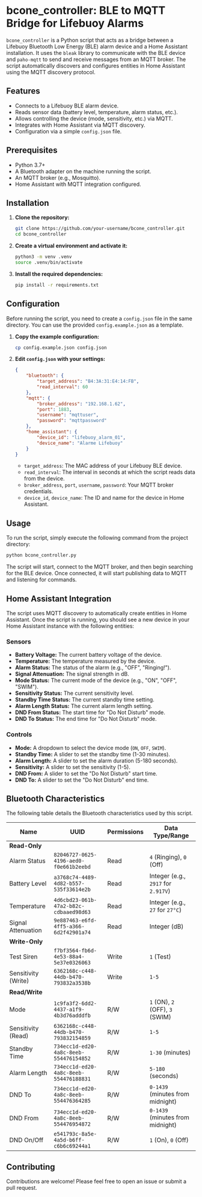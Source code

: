 # bcone_controller: BLE to MQTT Bridge for Lifebuoy Alarms

`bcone_controller` is a Python script that acts as a bridge between a Lifebuoy Bluetooth Low Energy (BLE) alarm device and a Home Assistant installation. It uses the `bleak` library to communicate with the BLE device and `paho-mqtt` to send and receive messages from an MQTT broker. The script automatically discovers and configures entities in Home Assistant using the MQTT discovery protocol.

## Features

-   Connects to a Lifebuoy BLE alarm device.
-   Reads sensor data (battery level, temperature, alarm status, etc.).
-   Allows controlling the device (mode, sensitivity, etc.) via MQTT.
-   Integrates with Home Assistant via MQTT discovery.
-   Configuration via a simple `config.json` file.

## Prerequisites

-   Python 3.7+
-   A Bluetooth adapter on the machine running the script.
-   An MQTT broker (e.g., Mosquitto).
-   Home Assistant with MQTT integration configured.

## Installation

1.  **Clone the repository:**
    ```bash
    git clone https://github.com/your-username/bcone_controller.git
    cd bcone_controller
    ```

2.  **Create a virtual environment and activate it:**
    ```bash
    python3 -m venv .venv
    source .venv/bin/activate
    ```

3.  **Install the required dependencies:**
    ```bash
    pip install -r requirements.txt
    ```

## Configuration

Before running the script, you need to create a `config.json` file in the same directory. You can use the provided `config.example.json` as a template.

1.  **Copy the example configuration:**
    ```bash
    cp config.example.json config.json
    ```

2.  **Edit `config.json` with your settings:**

    ```json
    {
        "bluetooth": {
            "target_address": "B4:3A:31:E4:14:FB",
            "read_interval": 60
        },
        "mqtt": {
            "broker_address": "192.168.1.62",
            "port": 1883,
            "username": "mqttuser",
            "password": "mqttpassword"
        },
        "home_assistant": {
            "device_id": "lifebuoy_alarm_01",
            "device_name": "Alarme Lifebuoy"
        }
    }
    ```

    -   `target_address`: The MAC address of your Lifebuoy BLE device.
    -   `read_interval`: The interval in seconds at which the script reads data from the device.
    -   `broker_address`, `port`, `username`, `password`: Your MQTT broker credentials.
    -   `device_id`, `device_name`: The ID and name for the device in Home Assistant.

## Usage

To run the script, simply execute the following command from the project directory:

```bash
python bcone_controller.py
```

The script will start, connect to the MQTT broker, and then begin searching for the BLE device. Once connected, it will start publishing data to MQTT and listening for commands.

## Home Assistant Integration

The script uses MQTT discovery to automatically create entities in Home Assistant. Once the script is running, you should see a new device in your Home Assistant instance with the following entities:

### Sensors

-   **Battery Voltage:** The current battery voltage of the device.
-   **Temperature:** The temperature measured by the device.
-   **Alarm Status:** The status of the alarm (e.g., "OFF", "Ringing!").
-   **Signal Attenuation:** The signal strength in dB.
-   **Mode Status:** The current mode of the device (e.g., "ON", "OFF", "SWIM").
-   **Sensitivity Status:** The current sensitivity level.
-   **Standby Time Status:** The current standby time setting.
-   **Alarm Length Status:** The current alarm length setting.
-   **DND From Status:** The start time for "Do Not Disturb" mode.
-   **DND To Status:** The end time for "Do Not Disturb" mode.

### Controls

-   **Mode:** A dropdown to select the device mode (`ON`, `OFF`, `SWIM`).
-   **Standby Time:** A slider to set the standby time (1-30 minutes).
-   **Alarm Length:** A slider to set the alarm duration (5-180 seconds).
-   **Sensitivity:** A slider to set the sensitivity (1-5).
-   **DND From:** A slider to set the "Do Not Disturb" start time.
-   **DND To:** A slider to set the "Do Not Disturb" end time.

## Bluetooth Characteristics

The following table details the Bluetooth characteristics used by this script.

| Name                  | UUID                                     | Permissions | Data Type/Range                               |
| --------------------- | ---------------------------------------- | ----------- | --------------------------------------------- |
| **Read-Only**         |                                          |             |                                               |
| Alarm Status          | `82046727-0625-4196-aed0-f0e661b2eebd`     | Read        | `4` (Ringing), `0` (Off)                      |
| Battery Level         | `a3768c74-4489-4d82-b557-535f33614e2b`     | Read        | Integer (e.g., `2917` for `2.917V`)           |
| Temperature           | `4d6cbd23-061b-47a2-b82c-cdbaaed98d63`     | Read        | Integer (e.g., `27` for `27°C`)               |
| Signal Attenuation    | `9e887463-e6fd-4ff5-a366-6d2f42901a74`     | Read        | Integer (dB)                                  |
| **Write-Only**        |                                          |             |                                               |
| Test Siren            | `f7bf3564-fb6d-4e53-88a4-5e37e0326063`     | Write       | `1` (Test)                                    |
| Sensitivity (Write)   | `6362168c-c448-44db-b470-793832a3538b`     | Write       | `1-5`                                         |
| **Read/Write**        |                                          |             |                                               |
| Mode                  | `1c9fa3f2-6dd2-4437-a1f9-4b3d76adddfb`     | R/W         | `1` (ON), `2` (OFF), `3` (SWIM)               |
| Sensitivity (Read)    | `6362168c-c448-44db-b470-793832154859`     | R/W         | `1-5`                                         |
| Standby Time          | `734ecc1d-ed20-4a8c-8eeb-554476154852`     | R/W         | `1-30` (minutes)                              |
| Alarm Length          | `734ecc1d-ed20-4a8c-8eeb-554476188831`     | R/W         | `5-180` (seconds)                             |
| DND To                | `734ecc1d-ed20-4a8c-8eeb-554476364285`     | R/W         | `0-1439` (minutes from midnight)              |
| DND From              | `734ecc1d-ed20-4a8c-8eeb-554476954872`     | R/W         | `0-1439` (minutes from midnight)              |
| DND On/Off            | `e541793c-8a5e-4a5d-b6ff-c6b6c69244a1`     | R/W         | `1` (On), `0` (Off)                           |

## Contributing

Contributions are welcome! Please feel free to open an issue or submit a pull request.
